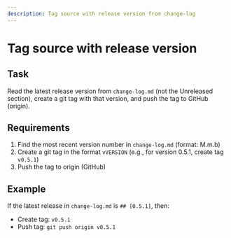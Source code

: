 ```yaml
---
description: Tag source with release version from change-log
---
```


# Tag source with release version

## Task
Read the latest release version from `change-log.md` (not the Unreleased section), create a git tag with that version, and push the tag to GitHub (origin).

## Requirements
1. Find the most recent version number in `change-log.md` (format: M.m.b)
2. Create a git tag in the format `vVERSION` (e.g., for version 0.5.1, create tag `v0.5.1`)
3. Push the tag to origin (GitHub)

## Example
If the latest release in `change-log.md` is `## [0.5.1]`, then:
- Create tag: `v0.5.1`
- Push tag: `git push origin v0.5.1`
